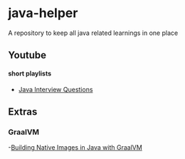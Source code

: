 # java-helper
A repository to keep all java related learnings in one place


## Youtube


#### short playlists
- [Java Interview Questions](https://www.youtube.com/playlist?list=PLhfxuQVMs-nyWxxtah2pedp5zar-vZ0Yn)






## Extras


### GraalVM
-[Building Native Images in Java with GraalVM](https://www.youtube.com/watch?v=Rk4zfvVvRks)
